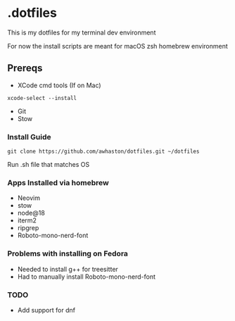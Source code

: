 # .dotfiles

This is my dotfiles for my terminal dev environment

For now the install scripts are meant for macOS zsh homebrew environment

## Prereqs

- XCode cmd tools (If on Mac)

```
xcode-select --install
```

- Git
- Stow

### Install Guide

```
git clone https://github.com/awhaston/dotfiles.git ~/dotfiles
```

Run .sh file that matches OS

### Apps Installed via homebrew

- Neovim
- stow
- node@18
- iterm2
- ripgrep
- Roboto-mono-nerd-font

### Problems with installing on Fedora

- Needed to install g++ for treesitter
- Had to manually install Roboto-mono-nerd-font

### TODO

- Add support for dnf
